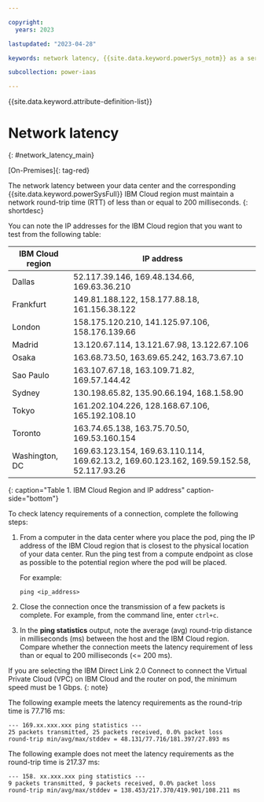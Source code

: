 ```yaml
---

copyright:
  years: 2023

lastupdated: "2023-04-28"

keywords: network latency, {{site.data.keyword.powerSys_notm}} as a service, private clouds

subcollection: power-iaas

---
```


{{site.data.keyword.attribute-definition-list}}

# Network latency
{: #network_latency_main}

[On-Premises]{: tag-red}

The network latency between your data center and the corresponding {{site.data.keyword.powerSysFull}} IBM Cloud region must maintain a network round-trip time (RTT) of less than or equal to 200 milliseconds.
{: shortdesc}

You can note the IP addresses for the IBM Cloud region that you want to test from the following table:

| IBM Cloud region | IP address |
| ---------------- | ---------- |
| Dallas | 52.117.39.146, 169.48.134.66, 169.63.36.210 |
| Frankfurt | 149.81.188.122, 158.177.88.18, 161.156.38.122 |
| London | 158.175.120.210, 141.125.97.106, 158.176.139.66 |
| Madrid | 13.120.67.114, 13.121.67.98, 13.122.67.106 |
| Osaka | 163.68.73.50, 163.69.65.242, 163.73.67.10 |
| Sao Paulo | 163.107.67.18, 163.109.71.82, 169.57.144.42 |
| Sydney | 130.198.65.82, 135.90.66.194, 168.1.58.90 |
| Tokyo | 161.202.104.226, 128.168.67.106, 165.192.108.10 |
| Toronto| 163.74.65.138, 163.75.70.50, 169.53.160.154 |
| Washington, DC | 169.63.123.154, 169.63.110.114, 169.62.13.2, 169.60.123.162, 169.59.152.58, 52.117.93.26 |
{: caption="Table 1. IBM Cloud Region and IP address" caption-side="bottom"}

To check latency requirements of a connection, complete the following steps:

1. From a computer in the data center where you place the pod, ping the IP address of the IBM Cloud region that is closest to the physical location of your data center. Run the ping test from a compute endpoint as close as possible to the potential region where the pod will be placed.

   For example:
   ```text
   ping <ip_address>
   ```

2. Close the connection once the transmission of a few packets is complete. For example, from the command line, enter `ctrl+c`.

3. In the **ping statistics** output, note the average (avg) round-trip distance in milliseconds (ms) between the host and the IBM Cloud region. Compare whether the connection meets the latency requirement of less than or equal to 200 milliseconds (<= 200 ms).

If you are selecting the IBM Direct Link 2.0 Connect to connect the Virtual Private Cloud (VPC) on IBM Cloud and the router on pod, the minimum speed must be 1 Gbps.
{: note}

The following example meets the latency requirements as the round-trip time is 77.716 ms:
```text
--- 169.xx.xxx.xxx ping statistics ---
25 packets transmitted, 25 packets received, 0.0% packet loss
round-trip min/avg/max/stddev = 48.131/77.716/181.397/27.893 ms
```

The following example does not meet the latency requirements as the round-trip time is 217.37 ms:
```text
--- 158. xx.xxx.xxx ping statistics ---
9 packets transmitted, 9 packets received, 0.0% packet loss
round-trip min/avg/max/stddev = 138.453/217.370/419.901/108.211 ms
```
